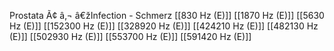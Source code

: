 Prostata Ã¢ â‚¬ â€žInfection - Schmerz
[[830 Hz (E)]]
[[1870 Hz (E)]]
[[5630 Hz (E)]]
[[152300 Hz (E)]]
[[328920 Hz (E)]]
[[424210 Hz (E)]]
[[482130 Hz (E)]]
[[502930 Hz (E)]]
[[553700 Hz (E)]]
[[591420 Hz (E)]]